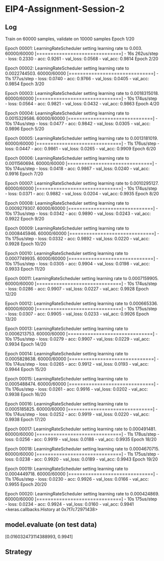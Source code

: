 # EIP4-Assignment-Session-2
## Log
Train on 60000 samples, validate on 10000 samples
Epoch 1/20

Epoch 00001: LearningRateScheduler setting learning rate to 0.003.
60000/60000 [==============================] - 16s 262us/step - loss: 0.2330 - acc: 0.9261 - val_loss: 0.0568 - val_acc: 0.9814
Epoch 2/20

Epoch 00002: LearningRateScheduler setting learning rate to 0.0022744503.
60000/60000 [==============================] - 11s 177us/step - loss: 0.0740 - acc: 0.9766 - val_loss: 0.0405 - val_acc: 0.9854
Epoch 3/20

Epoch 00003: LearningRateScheduler setting learning rate to 0.0018315018.
60000/60000 [==============================] - 10s 174us/step - loss: 0.0564 - acc: 0.9821 - val_loss: 0.0432 - val_acc: 0.9863
Epoch 4/20

Epoch 00004: LearningRateScheduler setting learning rate to 0.0015329586.
60000/60000 [==============================] - 10s 174us/step - loss: 0.0477 - acc: 0.9842 - val_loss: 0.0305 - val_acc: 0.9896
Epoch 5/20

Epoch 00005: LearningRateScheduler setting learning rate to 0.0013181019.
60000/60000 [==============================] - 11s 176us/step - loss: 0.0447 - acc: 0.9861 - val_loss: 0.0265 - val_acc: 0.9909
Epoch 6/20

Epoch 00006: LearningRateScheduler setting learning rate to 0.0011560694.
60000/60000 [==============================] - 10s 174us/step - loss: 0.0418 - acc: 0.9867 - val_loss: 0.0240 - val_acc: 0.9916
Epoch 7/20

Epoch 00007: LearningRateScheduler setting learning rate to 0.0010295127.
60000/60000 [==============================] - 10s 174us/step - loss: 0.0371 - acc: 0.9882 - val_loss: 0.0204 - val_acc: 0.9935
Epoch 8/20

Epoch 00008: LearningRateScheduler setting learning rate to 0.0009279307.
60000/60000 [==============================] - 10s 173us/step - loss: 0.0342 - acc: 0.9890 - val_loss: 0.0243 - val_acc: 0.9922
Epoch 9/20

Epoch 00009: LearningRateScheduler setting learning rate to 0.0008445946.
60000/60000 [==============================] - 11s 175us/step - loss: 0.0332 - acc: 0.9892 - val_loss: 0.0220 - val_acc: 0.9928
Epoch 10/20

Epoch 00010: LearningRateScheduler setting learning rate to 0.0007749935.
60000/60000 [==============================] - 10s 175us/step - loss: 0.0305 - acc: 0.9904 - val_loss: 0.0198 - val_acc: 0.9933
Epoch 11/20

Epoch 00011: LearningRateScheduler setting learning rate to 0.0007159905.
60000/60000 [==============================] - 10s 174us/step - loss: 0.0286 - acc: 0.9907 - val_loss: 0.0227 - val_acc: 0.9928
Epoch 12/20

Epoch 00012: LearningRateScheduler setting learning rate to 0.000665336.
60000/60000 [==============================] - 10s 175us/step - loss: 0.0307 - acc: 0.9905 - val_loss: 0.0233 - val_acc: 0.9926
Epoch 13/20

Epoch 00013: LearningRateScheduler setting learning rate to 0.0006213753.
60000/60000 [==============================] - 10s 175us/step - loss: 0.0279 - acc: 0.9907 - val_loss: 0.0229 - val_acc: 0.9934
Epoch 14/20

Epoch 00014: LearningRateScheduler setting learning rate to 0.0005828638.
60000/60000 [==============================] - 10s 174us/step - loss: 0.0265 - acc: 0.9912 - val_loss: 0.0193 - val_acc: 0.9944
Epoch 15/20

Epoch 00015: LearningRateScheduler setting learning rate to 0.0005488474.
60000/60000 [==============================] - 11s 176us/step - loss: 0.0261 - acc: 0.9916 - val_loss: 0.0202 - val_acc: 0.9938
Epoch 16/20

Epoch 00016: LearningRateScheduler setting learning rate to 0.0005185825.
60000/60000 [==============================] - 10s 174us/step - loss: 0.0252 - acc: 0.9919 - val_loss: 0.0220 - val_acc: 0.9938
Epoch 17/20

Epoch 00017: LearningRateScheduler setting learning rate to 0.000491481.
60000/60000 [==============================] - 11s 178us/step - loss: 0.0256 - acc: 0.9919 - val_loss: 0.0188 - val_acc: 0.9935
Epoch 18/20

Epoch 00018: LearningRateScheduler setting learning rate to 0.0004670715.
60000/60000 [==============================] - 11s 175us/step - loss: 0.0238 - acc: 0.9920 - val_loss: 0.0189 - val_acc: 0.9943
Epoch 19/20

Epoch 00019: LearningRateScheduler setting learning rate to 0.0004449718.
60000/60000 [==============================] - 11s 176us/step - loss: 0.0230 - acc: 0.9926 - val_loss: 0.0166 - val_acc: 0.9955
Epoch 20/20

Epoch 00020: LearningRateScheduler setting learning rate to 0.000424869.
60000/60000 [==============================] - 10s 175us/step - loss: 0.0234 - acc: 0.9924 - val_loss: 0.0160 - val_acc: 0.9941
<keras.callbacks.History at 0x7f7c72971438>

## model.evaluate (on test data)
[0.016032473114388993, 0.9941]

## Strategy

